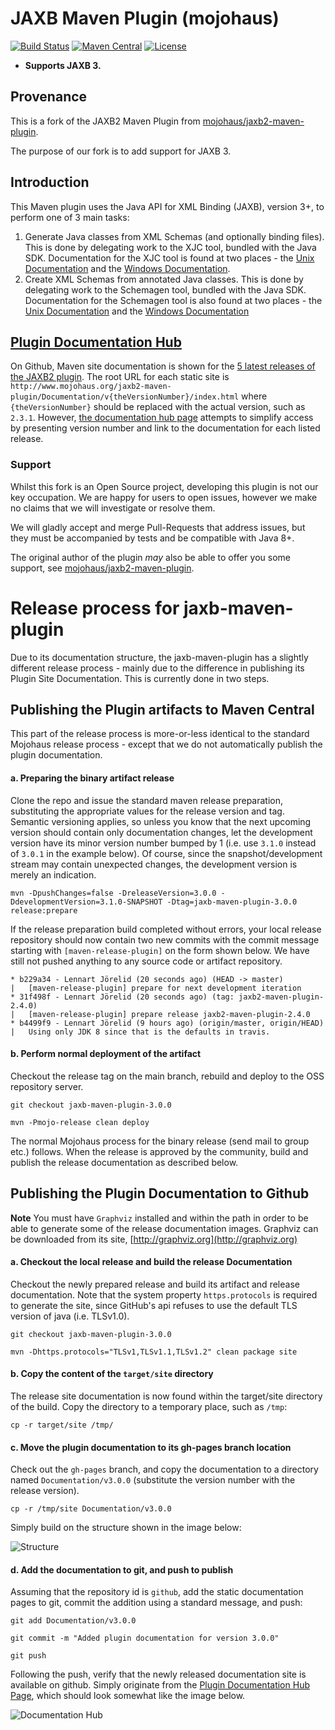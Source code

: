 # JAXB Maven Plugin (mojohaus)

[![Build Status](https://travis-ci.com/evolvedbinary/mojohaus-jaxb-maven-plugin.svg?branch=main)](https://travis-ci.org/evolvedbinary/mojohaus-jaxb-maven-plugin)
[![Maven Central](https://img.shields.io/maven-central/v/com.evolvedbinary.maven.mojohaus/jaxb-maven-plugin-project.svg?label=Maven%20Central)](https://search.maven.org/search?q=g:%22com.evolvedbinary.maven.mojohaus%22%20AND%20a:%22jaxb-maven-plugin%22)
[![License](https://img.shields.io/badge/license-Apache%202-blue.svg)](https://opensource.org/licenses/Apache-2.0)

* **Supports JAXB 3.**

## Provenance
This is a fork of the JAXB2 Maven Plugin from [mojohaus/jaxb2-maven-plugin](https://github.com/mojohaus/jaxb2-maven-plugin).

The purpose of our fork is to add support for JAXB 3.

## Introduction

This Maven plugin uses the Java API for XML Binding (JAXB), version 3+, to perform one of 3 main tasks:

1. Generate Java classes from XML Schemas (and optionally binding files). 
   This is done by delegating work to the XJC tool, bundled with the Java SDK.
   Documentation for the XJC tool is found at two places - the [Unix Documentation](https://docs.oracle.com/javase/8/docs/technotes/tools/unix/xjc.html) 
   and the [Windows Documentation](https://docs.oracle.com/javase/8/docs/technotes/tools/windows/xjc.html). 
2. Create XML Schemas from annotated Java classes.
   This is done by delegating work to the Schemagen tool, bundled with the Java SDK.
   Documentation for the Schemagen tool is also found at two places - the [Unix Documentation](https://docs.oracle.com/javase/8/docs/technotes/tools/unix/schemagen.html)
   and the [Windows Documentation](https://docs.oracle.com/javase/8/docs/technotes/tools/windows/schemagen.html) 

## [Plugin Documentation Hub](https://www.mojohaus.org/jaxb2-maven-plugin/)

On Github, Maven site documentation is shown for the 
[5 latest releases of the JAXB2 plugin](https://www.mojohaus.org/jaxb2-maven-plugin/).
The root URL for each static site is `http://www.mojohaus.org/jaxb2-maven-plugin/Documentation/v{theVersionNumber}/index.html`
where `{theVersionNumber}` should be replaced with the actual version, such as `2.3.1`. However, 
[the documentation hub page](https://www.mojohaus.org/jaxb2-maven-plugin/) attempts to simplify access by presenting 
version number and link to the documentation for each listed release.    

### Support
Whilst this fork is an Open Source project, developing this plugin is not
our key occupation. We are happy for users to open issues, however we make
no claims that we will investigate or resolve them.

We will gladly accept and merge Pull-Requests that address issues, but they
must be accompanied by tests and be compatible with Java 8+.

The original author of the plugin *may* also be able to offer you some support, see [mojohaus/jaxb2-maven-plugin](https://github.com/mojohaus/jaxb2-maven-plugin).

# Release process for jaxb-maven-plugin 

Due to its documentation structure, the jaxb-maven-plugin has a slightly different release process - mainly 
due to the difference in publishing its Plugin Site Documentation. This is currently done in two steps.

## Publishing the Plugin artifacts to Maven Central

This part of the release process is more-or-less identical to the standard Mojohaus release process - except 
that we do not automatically publish the plugin documentation. 

#### a. Preparing the binary artifact release

Clone the repo and issue the standard maven release preparation, substituting the appropriate values for the 
release version and tag. Semantic versioning applies, so unless you know that the next upcoming version should
contain only documentation changes, let the development version have its minor version number bumped by 1 
(i.e. use `3.1.0` instead of `3.0.1` in the example below). Of course, since the snapshot/development stream may 
contain unexpected changes, the development version is merely an indication. 

    mvn -DpushChanges=false -DreleaseVersion=3.0.0 -DdevelopmentVersion=3.1.0-SNAPSHOT -Dtag=jaxb-maven-plugin-3.0.0 release:prepare
    
If the release preparation build completed without errors, your local release repository should now contain 
two new commits with the commit message starting with `[maven-release-plugin]` on the form shown below. 
We have still not pushed anything to any source code or artifact repository.  

    * b229a34 - Lennart Jörelid (20 seconds ago) (HEAD -> master)
    |   [maven-release-plugin] prepare for next development iteration
    * 31f498f - Lennart Jörelid (20 seconds ago) (tag: jaxb2-maven-plugin-2.4.0)
    |   [maven-release-plugin] prepare release jaxb2-maven-plugin-2.4.0
    * b4499f9 - Lennart Jörelid (9 hours ago) (origin/master, origin/HEAD)
    |   Using only JDK 8 since that is the defaults in travis.
    
#### b. Perform normal deployment of the artifact

Checkout the release tag on the main branch, rebuild and deploy to the OSS repository server.

    git checkout jaxb-maven-plugin-3.0.0
    
    mvn -Pmojo-release clean deploy
    
The normal Mojohaus process for the binary release (send mail to group etc.) follows.
When the release is approved by the community, build and publish the release documentation as 
described below.          

## Publishing the Plugin Documentation to Github

**Note** You must have `Graphviz` installed and within the path in order to be able to generate
some of the release documentation images. Graphviz can be downloaded from its site,
[http://graphviz.org](http://graphviz.org) 

#### a. Checkout the local release and build the release Documentation      

Checkout the newly prepared release and build its artifact and release documentation. 
Note that the system property `https.protocols` is required to generate the site, since
GitHub's api refuses to use the default TLS version of java (i.e. TLSv1.0).

    git checkout jaxb-maven-plugin-3.0.0
    
    mvn -Dhttps.protocols="TLSv1,TLSv1.1,TLSv1.2" clean package site
    
#### b. Copy the content of the `target/site` directory

The release site documentation is now found within the target/site directory 
of the build. Copy the directory to a temporary place, such as `/tmp`:

    cp -r target/site /tmp/
    
#### c. Move the plugin documentation to its gh-pages branch location

Check out the `gh-pages` branch, and copy the documentation to a directory
named `Documentation/v3.0.0` (substitute the version number with the release version).


    cp -r /tmp/site Documentation/v3.0.0

Simply build on the structure shown in the image below:

![Structure](src/site/resources/images/documentation_structure.png "Documentation Structure")

#### d. Add the documentation to git, and push to publish

Assuming that the repository id is `github`, add the static documentation pages to git, 
commit the addition using a standard message, and push:

    git add Documentation/v3.0.0
    
    git commit -m "Added plugin documentation for version 3.0.0"
    
    git push 

Following the push, verify that the newly released documentation site is available on github.
Simply originate from the [Plugin Documentation Hub Page](https://www.mojohaus.org/jaxb2-maven-plugin/#/repo), 
which should look somewhat like the image below.

![Documentation Hub](src/site/resources/images/documentation_hub.png "Documentation Hub") 